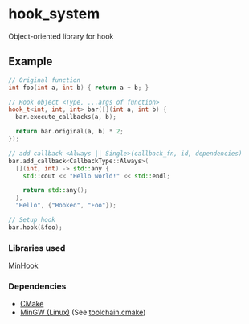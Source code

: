 # hook_system
Object-oriented library for hook

## Example
```cpp
// Original function
int foo(int a, int b) { return a + b; }

// Hook object <Type, ...args of function>
hook_t<int, int, int> bar([](int a, int b) {
  bar.execute_callbacks(a, b);

  return bar.original(a, b) * 2;
});

// add callback <Always || Single>(callback_fn, id, dependencies)
bar.add_callback<CallbackType::Always>(
  [](int, int) -> std::any {
    std::cout << "Hello world!" << std::endl;

    return std::any();
  },
  "Hello", {"Hooked", "Foo"});

// Setup hook
bar.hook(&foo);
```

### Libraries used
[MinHook](https://github.com/TsudaKageyu/minhook)

### Dependencies
+ [CMake](https://cmake.org/)
+ [MinGW (Linux)](https://www.mingw-w64.org/) (See [toolchain.cmake](./toolchain.cmake))